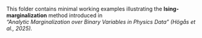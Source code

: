This folder contains minimal working examples illustrating the **Ising-marginalization** method introduced in  
*“Analytic Marginalization over Binary Variables in Physics Data” (Högås et al., 2025).*
